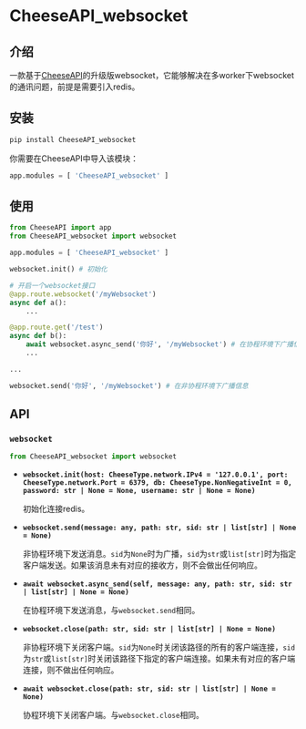 # **CheeseAPI_websocket**

## **介绍**

一款基于[CheeseAPI](https://github.com/CheeseUnknown/CheeseAPI)的升级版websocket，它能够解决在多worker下websocket的通讯问题，前提是需要引入redis。

## **安装**

```bash
pip install CheeseAPI_websocket
```

你需要在CheeseAPI中导入该模块：

```python
app.modules = [ 'CheeseAPI_websocket' ]
```

## **使用**

```python
from CheeseAPI import app
from CheeseAPI_websocket import websocket

app.modules = [ 'CheeseAPI_websocket' ]

websocket.init() # 初始化

# 开启一个websocket接口
@app.route.websocket('/myWebsocket')
async def a():
    ...

@app.route.get('/test')
async def b():
    await websocket.async_send('你好', '/myWebsocket') # 在协程环境下广播信息
    ...

...

websocket.send('你好', '/myWebsocket') # 在非协程环境下广播信息
```

## **API**

### **`websocket`**

```python
from CheeseAPI_websocket import websocket
```

- **`websocket.init(host: CheeseType.network.IPv4 = '127.0.0.1', port: CheeseType.network.Port = 6379, db: CheeseType.NonNegativeInt = 0, password: str | None = None, username: str | None = None)`**

    初始化连接redis。

- **`websocket.send(message: any, path: str, sid: str | list[str] | None = None)`**

    非协程环境下发送消息。`sid`为`None`时为广播，`sid`为`str`或`list[str]`时为指定客户端发送。如果该消息未有对应的接收方，则不会做出任何响应。

- **`await websocket.async_send(self, message: any, path: str, sid: str | list[str] | None = None)`**

    在协程环境下发送消息，与`websocket.send`相同。

- **`websocket.close(path: str, sid: str | list[str] | None = None)`**

    非协程环境下关闭客户端。`sid`为`None`时关闭该路径的所有的客户端连接，`sid`为`str`或`list[str]`时关闭该路径下指定的客户端连接。如果未有对应的客户端连接，则不做出任何响应。

- **`await websocket.close(path: str, sid: str | list[str] | None = None)`**

    协程环境下关闭客户端。与`websocket.close`相同。
